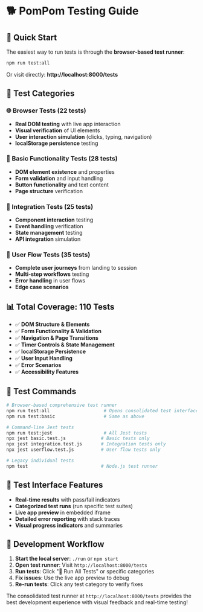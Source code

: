 # 🐕 PomPom Testing Guide

## 🚀 Quick Start

The easiest way to run tests is through the **browser-based test runner**:

```bash
npm run test:all
```

Or visit directly: **http://localhost:8000/tests**

## 🧪 Test Categories

### 🌐 Browser Tests (22 tests)
- **Real DOM testing** with live app interaction
- **Visual verification** of UI elements
- **User interaction simulation** (clicks, typing, navigation)
- **localStorage persistence** testing

### 🔧 Basic Functionality Tests (28 tests)
- **DOM element existence** and properties
- **Form validation** and input handling
- **Button functionality** and text content
- **Page structure** verification

### 🔗 Integration Tests (25 tests)
- **Component interaction** testing
- **Event handling** verification
- **State management** testing
- **API integration** simulation

### 👤 User Flow Tests (35 tests)
- **Complete user journeys** from landing to session
- **Multi-step workflows** testing
- **Error handling** in user flows
- **Edge case scenarios**

## 📊 Total Coverage: 110 Tests

- ✅ **DOM Structure & Elements**
- ✅ **Form Functionality & Validation**
- ✅ **Navigation & Page Transitions**
- ✅ **Timer Controls & State Management**
- ✅ **localStorage Persistence**
- ✅ **User Input Handling**
- ✅ **Error Scenarios**
- ✅ **Accessibility Features**

## 🎯 Test Commands

```bash
# Browser-based comprehensive test runner
npm run test:all                    # Opens consolidated test interface
npm run test:basic                  # Same as above

# Command-line Jest tests
npm run test:jest                   # All Jest tests
npx jest basic.test.js             # Basic tests only
npx jest integration.test.js       # Integration tests only
npx jest userflow.test.js          # User flow tests only

# Legacy individual tests
npm test                           # Node.js test runner
```

## 🎨 Test Interface Features

- **Real-time results** with pass/fail indicators
- **Categorized test runs** (run specific test suites)
- **Live app preview** in embedded iframe
- **Detailed error reporting** with stack traces
- **Visual progress indicators** and summaries

## 🔧 Development Workflow

1. **Start the local server**: `./run` or `npm start`
2. **Open test runner**: Visit `http://localhost:8000/tests`
3. **Run tests**: Click "🚀 Run All Tests" or specific categories
4. **Fix issues**: Use the live app preview to debug
5. **Re-run tests**: Click any test category to verify fixes

The consolidated test runner at `http://localhost:8000/tests` provides the best development experience with visual feedback and real-time testing!
